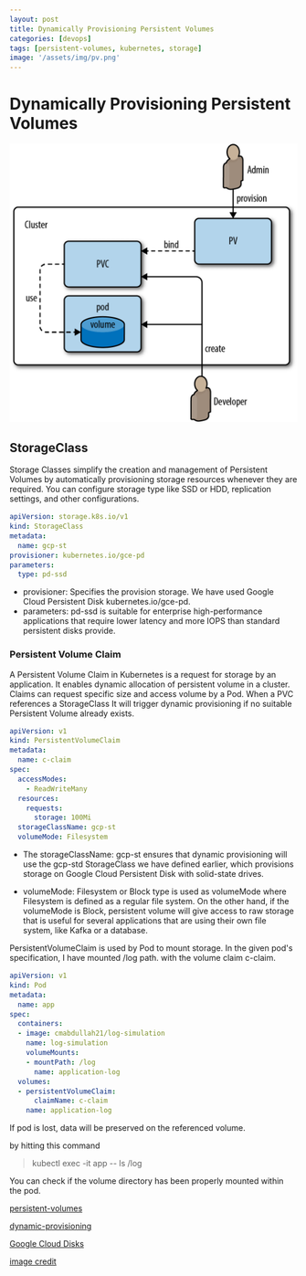 ```yaml
---
layout: post
title: Dynamically Provisioning Persistent Volumes
categories: [devops]
tags: [persistent-volumes, kubernetes, storage]
image: '/assets/img/pv.png'
---
```


# Dynamically Provisioning Persistent Volumes


![Persistent Volume](/assets/img/pv.png)


## StorageClass
Storage Classes simplify the creation and management of Persistent Volumes 
by automatically provisioning storage resources whenever they are required.
You can configure storage type like SSD or HDD, replication settings, and other configurations.

```yaml
apiVersion: storage.k8s.io/v1
kind: StorageClass
metadata:
  name: gcp-st
provisioner: kubernetes.io/gce-pd
parameters:
  type: pd-ssd
```

- provisioner: Specifies the provision storage. We have used Google Cloud Persistent Disk kubernetes.io/gce-pd.
- parameters: pd-ssd is suitable for enterprise high-performance applications that require lower latency and more IOPS than standard persistent disks provide.

### Persistent Volume Claim

A Persistent Volume Claim in Kubernetes is a request for storage by an application.
It enables dynamic allocation of persistent volume in a cluster.
Claims can request specific size and access volume by a Pod. When a PVC references a StorageClass 
It will trigger dynamic provisioning if no suitable Persistent Volume already exists.

```yaml
apiVersion: v1
kind: PersistentVolumeClaim
metadata:
  name: c-claim
spec:
  accessModes:
    - ReadWriteMany
  resources:
    requests:
      storage: 100Mi
  storageClassName: gcp-st
  volumeMode: Filesystem
```
- The storageClassName: gcp-st ensures that dynamic provisioning will use the gcp-std StorageClass we have defined earlier, 
which provisions storage on Google Cloud Persistent Disk with solid-state drives.

- volumeMode: Filesystem or Block type is used as volumeMode where Filesystem is defined as a regular file system. 
On the other hand, if the volumeMode is Block, persistent volume will give access to raw storage that is useful 
for several applications that are using their own file system, like Kafka or a database.

PersistentVolumeClaim is used by Pod to mount storage. In the given pod's specification, I have mounted /log path.
with the volume claim c-claim.

```yaml
apiVersion: v1
kind: Pod
metadata:
  name: app
spec:
  containers:
  - image: cmabdullah21/log-simulation
    name: log-simulation
    volumeMounts:
    - mountPath: /log
      name: application-log
  volumes:
  - persistentVolumeClaim:
      claimName: c-claim
    name: application-log
```

If pod is lost, data will be preserved on the referenced volume.

by hitting this command
> kubectl exec -it app -- ls /log

You can check if the volume directory has been properly mounted within the pod.

[persistent-volumes](https://kubernetes.io/docs/concepts/storage/persistent-volumes/)

[dynamic-provisioning](https://kubernetes.io/docs/concepts/storage/dynamic-provisioning/)

[Google Cloud Disks](https://cloud.google.com/compute/docs/disks)

[image credit](https://refine.dev/blog/kubernetes-persistent-volumes/#basic-explanation-of-persistent-volumes-pv-and-persistent-volume-claims-pvc)
